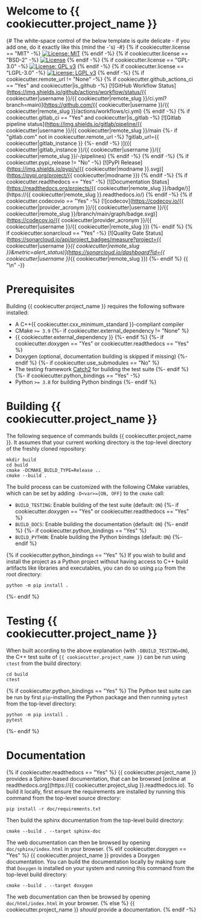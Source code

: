 # Welcome to {{ cookiecutter.project_name }}

{# The white-space control of the below template is quite delicate - if you add one, do it exactly like this (mind the -'s) -#}
{% if cookiecutter.license == "MIT" -%}
[![License: MIT](https://img.shields.io/badge/License-MIT-yellow.svg)](https://opensource.org/licenses/MIT)
{% endif -%}
{% if cookiecutter.license == "BSD-2" -%}
[![License](https://img.shields.io/badge/License-BSD%202--Clause-orange.svg)](https://opensource.org/licenses/BSD-2-Clause)
{% endif -%}
{% if cookiecutter.license == "GPL-3.0" -%}
[![License: GPL v3](https://img.shields.io/badge/License-GPLv3-blue.svg)](https://www.gnu.org/licenses/gpl-3.0)
{% endif -%}
{% if cookiecutter.license == "LGPL-3.0" -%}
[![License: LGPL v3](https://img.shields.io/badge/License-LGPL%20v3-blue.svg)](https://www.gnu.org/licenses/lgpl-3.0)
{% endif -%}
{% if cookiecutter.remote_url != "None" -%}
{% if cookiecutter.github_actions_ci == "Yes" and cookiecutter|is_github -%}
[![GitHub Workflow Status](https://img.shields.io/github/actions/workflow/status/{{ cookiecutter|username }}/{{ cookiecutter|remote_slug }}/ci.yml?branch=main)](https://github.com/{{ cookiecutter|username }}/{{ cookiecutter|remote_slug }}/actions/workflows/ci.yml)
{% endif -%}
{% if cookiecutter.gitlab_ci == "Yes" and cookiecutter|is_gitlab -%}
[![Gitlab pipeline status](https://img.shields.io/gitlab/pipeline/{{ cookiecutter|username }}/{{ cookiecutter|remote_slug }}/main
{%- if "gitlab.com" not in cookiecutter.remote_url -%}
?gitlab_url={{ cookiecutter|gitlab_instance }}
{%- endif -%}
)]({{ cookiecutter|gitlab_instance }}/{{ cookiecutter|username }}/{{ cookiecutter|remote_slug }}/-/pipelines)
{% endif -%}
{% endif -%}
{% if cookiecutter.pypi_release != "No" -%}
[![PyPI Release](https://img.shields.io/pypi/v/{{ cookiecutter|modname }}.svg)](https://pypi.org/project/{{ cookiecutter|modname }})
{% endif -%}
{% if cookiecutter.readthedocs == "Yes" -%}
[![Documentation Status](https://readthedocs.org/projects/{{ cookiecutter|remote_slug }}/badge/)](https://{{ cookiecutter|remote_slug }}.readthedocs.io/)
{% endif -%}
{% if cookiecutter.codecovio == "Yes" -%}
[![codecov](https://codecov.io/{{ cookiecutter|provider_acronym }}/{{ cookiecutter|username }}/{{ cookiecutter|remote_slug }}/branch/main/graph/badge.svg)](https://codecov.io/{{ cookiecutter|provider_acronym }}/{{ cookiecutter|username }}/{{ cookiecutter|remote_slug }})
{%- endif %}
{% if cookiecutter.sonarcloud == "Yes" -%}
[![Quality Gate Status](https://sonarcloud.io/api/project_badges/measure?project={{ cookiecutter|username }}_{{ cookiecutter|remote_slug }}&metric=alert_status)](https://sonarcloud.io/dashboard?id={{ cookiecutter|username }}_{{ cookiecutter|remote_slug }})
{%- endif %}
{{ "\n" -}}
# Prerequisites

Building {{ cookiecutter.project_name }} requires the following software installed:

* A C++{{ cookiecutter.cxx_minimum_standard }}-compliant compiler
* CMake `>= 3.9`
{%- if cookiecutter.external_dependency != "None" %}
* {{ cookiecutter.external_dependency }}
{%- endif %}
{%- if cookiecutter.doxygen == "Yes" or cookiecutter.readthedocs == "Yes" %}
* Doxygen (optional, documentation building is skipped if missing)
{%- endif %}
{%- if cookiecutter.use_submodules == "No" %}
* The testing framework [Catch2](https://github.com/catchorg/Catch2) for building the test suite
{%- endif %}
{%- if cookiecutter.python_bindings == "Yes" -%}
* Python `>= 3.8` for building Python bindings
{%- endif %}

# Building {{ cookiecutter.project_name }}

The following sequence of commands builds {{ cookiecutter.project_name }}.
It assumes that your current working directory is the top-level directory
of the freshly cloned repository:

```
mkdir build
cd build
cmake -DCMAKE_BUILD_TYPE=Release ..
cmake --build .
```

The build process can be customized with the following CMake variables,
which can be set by adding `-D<var>={ON, OFF}` to the `cmake` call:

* `BUILD_TESTING`: Enable building of the test suite (default: `ON`)
{%- if cookiecutter.doxygen == "Yes" or cookiecutter.readthedocs == "Yes" %}
* `BUILD_DOCS`: Enable building the documentation (default: `ON`)
{%- endif %}
{%- if cookiecutter.python_bindings == "Yes" %}
* `BUILD_PYTHON`: Enable building the Python bindings (default: `ON`)
{%- endif %}

{% if cookiecutter.python_bindings == "Yes" %}
If you wish to build and install the project as a Python project without
having access to C++ build artifacts like libraries and executables, you
can do so using `pip` from the root directory:

```
python -m pip install .
```
{%- endif %}

# Testing {{ cookiecutter.project_name }}

When built according to the above explanation (with `-DBUILD_TESTING=ON`),
the C++ test suite of `{{ cookiecutter.project_name }}` can be run using
`ctest` from the build directory:

```
cd build
ctest
```
{% if cookiecutter.python_bindings == "Yes" %}
The Python test suite can be run by first `pip`-installing the Python package
and then running `pytest` from the top-level directory:

```
python -m pip install .
pytest
```
{%- endif %}

# Documentation
{% if cookiecutter.readthedocs == "Yes" %}
{{ cookiecutter.project_name }} provides a Sphinx-based documentation, that can
be browsed [online at readthedocs.org](https://{{ cookiecutter.project_slug }}.readthedocs.io).
To build it locally, first ensure the requirements are installed by running this command from the top-level source directory:

```
pip install -r doc/requirements.txt
```

Then build the sphinx documentation from the top-level build directory:

```
cmake --build . --target sphinx-doc
```

The web documentation can then be browsed by opening `doc/sphinx/index.html` in your browser.
{% elif cookiecutter.doxygen == "Yes" %}
{{ cookiecutter.project_name }} provides a Doxygen documentation. You can build
the documentation locally by making sure that `Doxygen` is installed on your system
and running this command from the top-level build directory:

```
cmake --build . --target doxygen
```

The web documentation can then be browsed by opening `doc/html/index.html` in your browser.
{% else %}
{{ cookiecutter.project_name }} *should* provide a documentation.
{% endif -%}
